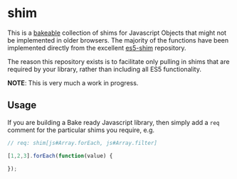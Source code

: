 # shim

This is a [bakeable](https://github.com/DamonOehlman/bake-js) collection of shims for Javascript Objects that might not be implemented in older browsers.  The majority of the functions have been implemented directly from the excellent [es5-shim](https://github.com/kriskowal/es5-shim) repository.

The reason this repository exists is to facilitate only pulling in shims that are required by your library, rather than including all ES5 functionality.

__NOTE__: This is very much a work in progress.

## Usage

If you are building a Bake ready Javascript library, then simply add a `req` comment for the particular shims you require, e.g.

```js
// req: shim[js#Array.forEach, js#Array.filter]

[1,2,3].forEach(function(value) {
    
});
```
